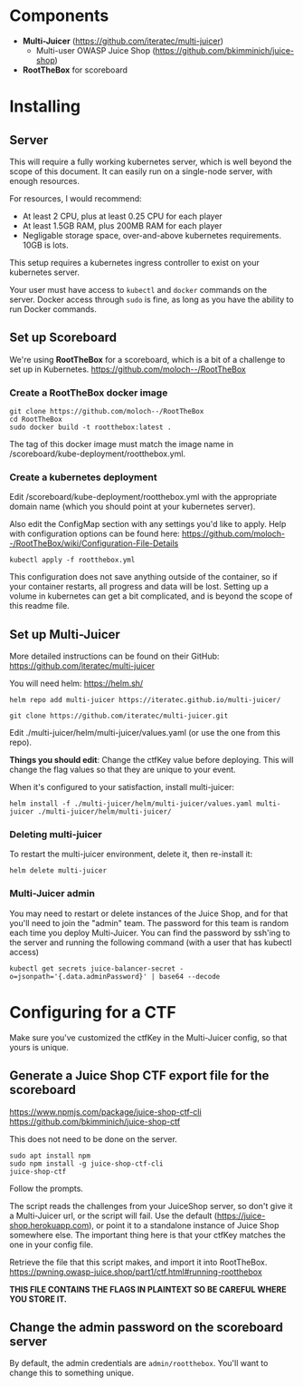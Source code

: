 # Components

 - **Multi-Juicer** (https://github.com/iteratec/multi-juicer)
   - Multi-user OWASP Juice Shop (https://github.com/bkimminich/juice-shop)
 - **RootTheBox** for scoreboard

# Installing

## Server

This will require a fully working kubernetes server, which is well beyond the scope of this document.
It can easily run on a single-node server, with enough resources.

For resources, I would recommend:
 - At least 2 CPU, plus at least 0.25 CPU for each player
 - At least 1.5GB RAM, plus 200MB RAM for each player
 - Negligable storage space, over-and-above kubernetes requirements. 10GB is lots.

This setup requires a kubernetes ingress controller to exist on your kubernetes server.

Your user must have access to `kubectl` and `docker` commands on the server. Docker access through `sudo` is fine, as long as you have the ability to run Docker commands.

## Set up Scoreboard
We're using **RootTheBox** for a scoreboard, which is a bit of a challenge to set up in Kubernetes.
https://github.com/moloch--/RootTheBox

### Create a RootTheBox docker image
```
git clone https://github.com/moloch--/RootTheBox
cd RootTheBox
sudo docker build -t rootthebox:latest .
```

The tag of this docker image must match the image name in /scoreboard/kube-deployment/rootthebox.yml.


### Create a kubernetes deployment
Edit /scoreboard/kube-deployment/rootthebox.yml with the appropriate domain name (which you should point at your kubernetes server).

Also edit the ConfigMap section with any settings you'd like to apply. 
Help with configuration options can be found here: https://github.com/moloch--/RootTheBox/wiki/Configuration-File-Details

```
kubectl apply -f rootthebox.yml
```

This configuration does not save anything outside of the container, so if your container restarts, all progress and data will be lost. Setting up a volume in kubernetes can get a bit complicated, and is beyond the scope of this readme file.


## Set up Multi-Juicer
More detailed instructions can be found on their GitHub: https://github.com/iteratec/multi-juicer

You will need helm: https://helm.sh/

```
helm repo add multi-juicer https://iteratec.github.io/multi-juicer/
```
```
git clone https://github.com/iteratec/multi-juicer.git
```

Edit ./multi-juicer/helm/multi-juicer/values.yaml (or use the one from this repo).

**Things you should edit**: Change the ctfKey value before deploying. This will change the flag values so that they are unique to your event.

When it's configured to your satisfaction, install multi-juicer:

```
helm install -f ./multi-juicer/helm/multi-juicer/values.yaml multi-juicer ./multi-juicer/helm/multi-juicer/
```

### Deleting multi-juicer
To restart the multi-juicer environment, delete it, then re-install it:
```
helm delete multi-juicer
```

### Multi-Juicer admin

You may need to restart or delete instances of the Juice Shop, and for that you'll need to join the "admin" team.
The password for this team is random each time you deploy Multi-Juicer.
You can find the password by ssh'ing to the server and running the following command (with a user that has kubectl access)

```
kubectl get secrets juice-balancer-secret -o=jsonpath='{.data.adminPassword}' | base64 --decode
```

# Configuring for a CTF

Make sure you've customized the ctfKey in the Multi-Juicer config, so that yours is unique.

## Generate a Juice Shop CTF export file for the scoreboard

https://www.npmjs.com/package/juice-shop-ctf-cli
https://github.com/bkimminich/juice-shop-ctf

This does not need to be done on the server.

```
sudo apt install npm
sudo npm install -g juice-shop-ctf-cli
juice-shop-ctf
```

Follow the prompts.

The script reads the challenges from your JuiceShop server, so don't give it a Multi-Juicer url, or the script will fail. Use the default (https://juice-shop.herokuapp.com), or point it to a standalone instance of Juice Shop somewhere else. The important thing here is that your ctfKey matches the one in your config file.

Retrieve the file that this script makes, and import it into RootTheBox.
https://pwning.owasp-juice.shop/part1/ctf.html#running-rootthebox

**THIS FILE CONTAINS THE FLAGS IN PLAINTEXT SO BE CAREFUL WHERE YOU STORE IT.**

## Change the admin password on the scoreboard server

By default, the admin credentials are `admin/rootthebox`. You'll want to change this to something unique.

